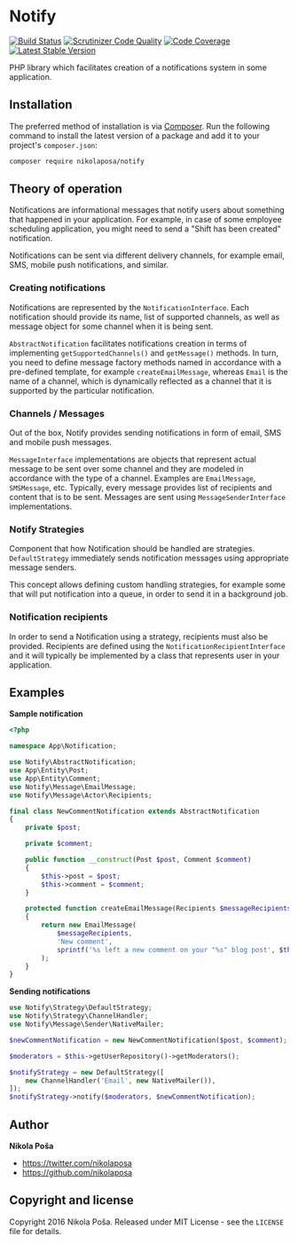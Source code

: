 # Notify

[![Build Status](https://travis-ci.org/nikolaposa/notify.svg?branch=master)](https://travis-ci.org/nikolaposa/notify)
[![Scrutinizer Code Quality](https://scrutinizer-ci.com/g/nikolaposa/notify/badges/quality-score.png?b=master)](https://scrutinizer-ci.com/g/nikolaposa/notify/?branch=master)
[![Code Coverage](https://scrutinizer-ci.com/g/nikolaposa/notify/badges/coverage.png?b=master)](https://scrutinizer-ci.com/g/nikolaposa/notify/?branch=master)
[![Latest Stable Version](https://poser.pugx.org/nikolaposa/notify/v/stable)](https://packagist.org/packages/nikolaposa/notify)

PHP library which facilitates creation of a notifications system in some application.

## Installation

The preferred method of installation is via [Composer](http://getcomposer.org/). Run the following
command to install the latest version of a package and add it to your project's `composer.json`:

```bash
composer require nikolaposa/notify
```

## Theory of operation

Notifications are informational messages that notify users about something that happened in your
application. For example, in case of some employee scheduling application, you might need to send
a "Shift has been created" notification.

Notifications can be sent via different delivery channels, for example email, SMS, mobile push
notifications, and similar.

### Creating notifications

Notifications are represented by the `NotificationInterface`. Each notification should provide its
name, list of supported channels, as well as message object for some channel when it is being sent.

`AbstractNotification` facilitates notifications creation in terms of implementing
`getSupportedChannels()` and `getMessage()` methods. In turn, you need to define message factory
methods named in accordance with a pre-defined template, for example `createEmailMessage`, whereas
`Email` is the name of a channel, which is dynamically reflected as a channel that it is supported
by the particular notification.

### Channels / Messages

Out of the box, Notify provides sending notifications in form of email, SMS and mobile push messages.

`MessageInterface` implementations are objects that represent actual message to be sent over some
channel and they are modeled in accordance with the type of a channel. Examples are `EmailMessage`,
`SMSMessage`, etc. Typically, every message provides list of recipients and content that is to be
sent. Messages are sent using `MessageSenderInterface` implementations.

### Notify Strategies

Component that how Notification should be handled are strategies. `DefaultStrategy` immediately sends
notification messages using appropriate message senders.

This concept allows defining custom handling strategies, for example some that will put notification
into a queue, in order to send it in a background job.

### Notification recipients

In order to send a Notification using a strategy, recipients must also be provided. Recipients are
defined using the `NotificationRecipientInterface` and it will typically be implemented by a class
that represents user in your application.

## Examples

**Sample notification**

```php
<?php

namespace App\Notification;

use Notify\AbstractNotification;
use App\Entity\Post;
use App\Entity\Comment;
use Notify\Message\EmailMessage;
use Notify\Message\Actor\Recipients;

final class NewCommentNotification extends AbstractNotification
{
    private $post;

    private $comment;

    public function __construct(Post $post, Comment $comment)
    {
        $this->post = $post;
        $this->comment = $comment;
    }

    protected function createEmailMessage(Recipients $messageRecipients)
    {
        return new EmailMessage(
            $messageRecipients,
            'New comment',
            sprintf('%s left a new comment on your "%s" blog post', $this->comment->getAuthorName(), $this->post->getTitle())
        );
    }
}
```

**Sending notifications**

```php
use Notify\Strategy\DefaultStrategy;
use Notify\Strategy\ChannelHandler;
use Notify\Message\Sender\NativeMailer;

$newCommentNotification = new NewCommentNotification($post, $comment);

$moderators = $this->getUserRepository()->getModerators();

$notifyStrategy = new DefaultStrategy([
    new ChannelHandler('Email', new NativeMailer()),
]);
$notifyStrategy->notify($moderators, $newCommentNotification);
```

## Author

**Nikola Poša**

* https://twitter.com/nikolaposa
* https://github.com/nikolaposa

## Copyright and license

Copyright 2016 Nikola Poša. Released under MIT License - see the `LICENSE` file for details.
